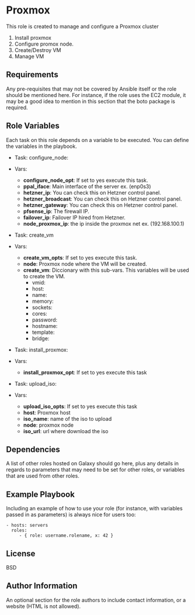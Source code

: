 Proxmox
=========

This role is created to manage and configure a Proxmox cluster

1. Install proxmox
2. Configure promox node.
3. Create/Destroy VM
4. Manage VM

Requirements
------------

Any pre-requisites that may not be covered by Ansible itself or the role should be mentioned here. For instance, if the role uses the EC2 module, it may be a good idea to mention in this section that the boto package is required.

Role Variables
--------------

Each task on this role depends on a variable to be executed. You can define the variables
in the playbook.

- Task: configure\_node:
- Vars:
  - **configure_node_opt**: If set to yes execute this task.
  - **ppal_iface**: Main interface of the server ex. (enp0s3)
  - **hetzner_ip**:  You can check this on Hetzner control panel.
  - **hetzner_broadcast**: You can check this on Hetzner control panel.
  - **hetzner_gateway**: You can check this on Hetzner control panel.
  - **pfsense_ip**: The firewall IP.
  - **failover_ip**: Failover IP hired from Hetzner.
  - **node_proxmox_ip**: the ip inside the proxmox net ex. (192.168.100.1)
  

- Task: create\_vm
- Vars:
  - **create_vm_opts**: If set to yes execute this task.
  - **node**: Proxmox node where the VM will be created.
  - **create_vm**: Diccionary with this sub-vars. This variables will
  be used to create the VM.
      - vmid:
      - host:
      - name:
      - memory:
      - sockets:
      - cores:
      - password:
      - hostname:
      - template:
      - bridge:

- Task: install\_proxmox:
- Vars:
  - **install_proxmox_opt**: If set to yes execute this task

- Task: upload\_iso:
- Vars:
  - **upload_iso_opts**: If set to yes execute this task
  - **host**: Proxmox host
  - **iso_name**: name of the iso to upload
  - **node**: proxmox node 
  - **iso_url**: url where download the iso


Dependencies
------------

A list of other roles hosted on Galaxy should go here, plus any details in regards to parameters that may need to be set for other roles, or variables that are used from other roles.

Example Playbook
----------------

Including an example of how to use your role (for instance, with variables passed in as parameters) is always nice for users too:

    - hosts: servers
      roles:
         - { role: username.rolename, x: 42 }

License
-------

BSD

Author Information
------------------

An optional section for the role authors to include contact information, or a website (HTML is not allowed).
